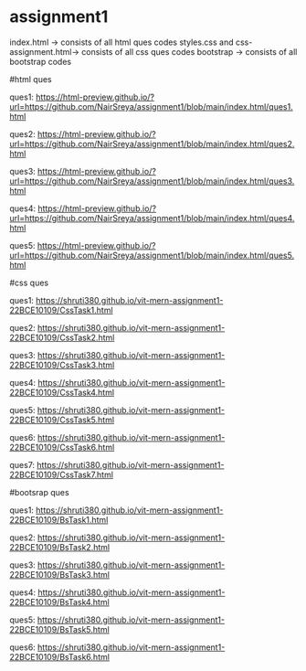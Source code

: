 # assignment1
index.html -> consists of all html ques codes
styles.css and css-assignment.html-> consists of all css ques codes
bootstrap -> consists of all bootstrap codes

#html ques

ques1: https://html-preview.github.io/?url=https://github.com/NairSreya/assignment1/blob/main/index.html/ques1.html

ques2: https://html-preview.github.io/?url=https://github.com/NairSreya/assignment1/blob/main/index.html/ques2.html

ques3: https://html-preview.github.io/?url=https://github.com/NairSreya/assignment1/blob/main/index.html/ques3.html

ques4: https://html-preview.github.io/?url=https://github.com/NairSreya/assignment1/blob/main/index.html/ques4.html

ques5: https://html-preview.github.io/?url=https://github.com/NairSreya/assignment1/blob/main/index.html/ques5.html


#css ques

ques1: https://shruti380.github.io/vit-mern-assignment1-22BCE10109/CssTask1.html

ques2: https://shruti380.github.io/vit-mern-assignment1-22BCE10109/CssTask2.html

ques3: https://shruti380.github.io/vit-mern-assignment1-22BCE10109/CssTask3.html

ques4: https://shruti380.github.io/vit-mern-assignment1-22BCE10109/CssTask4.html

ques5: https://shruti380.github.io/vit-mern-assignment1-22BCE10109/CssTask5.html

ques6: https://shruti380.github.io/vit-mern-assignment1-22BCE10109/CssTask6.html

ques7: https://shruti380.github.io/vit-mern-assignment1-22BCE10109/CssTask7.html

#bootsrap ques

ques1: https://shruti380.github.io/vit-mern-assignment1-22BCE10109/BsTask1.html

ques2: https://shruti380.github.io/vit-mern-assignment1-22BCE10109/BsTask2.html

ques3: https://shruti380.github.io/vit-mern-assignment1-22BCE10109/BsTask3.html

ques4: https://shruti380.github.io/vit-mern-assignment1-22BCE10109/BsTask4.html

ques5: https://shruti380.github.io/vit-mern-assignment1-22BCE10109/BsTask5.html

ques6: https://shruti380.github.io/vit-mern-assignment1-22BCE10109/BsTask6.html
